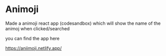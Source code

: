 # Animoji

Made a animoji react app (codesandbox) which will show the name of the animoj when clicked/searched

you can find the app here 

https://aniimoji.netlify.app/
